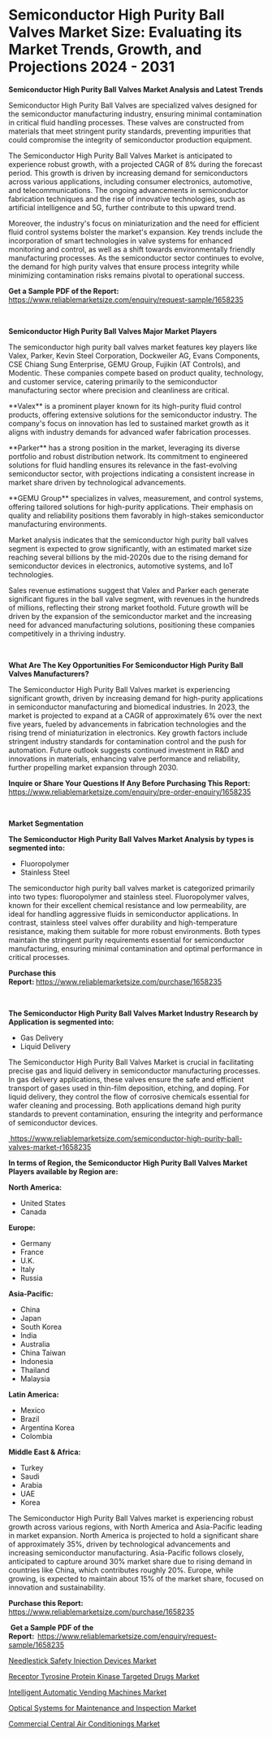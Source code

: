 <p><h1>Semiconductor High Purity Ball Valves Market Size: Evaluating its Market Trends, Growth, and Projections 2024 - 2031</h1></p><p><strong>Semiconductor High Purity Ball Valves Market Analysis and Latest Trends</strong></p>
<p><p>Semiconductor High Purity Ball Valves are specialized valves designed for the semiconductor manufacturing industry, ensuring minimal contamination in critical fluid handling processes. These valves are constructed from materials that meet stringent purity standards, preventing impurities that could compromise the integrity of semiconductor production equipment. </p><p>The Semiconductor High Purity Ball Valves Market is anticipated to experience robust growth, with a projected CAGR of 8% during the forecast period. This growth is driven by increasing demand for semiconductors across various applications, including consumer electronics, automotive, and telecommunications. The ongoing advancements in semiconductor fabrication techniques and the rise of innovative technologies, such as artificial intelligence and 5G, further contribute to this upward trend.</p><p>Moreover, the industry's focus on miniaturization and the need for efficient fluid control systems bolster the market's expansion. Key trends include the incorporation of smart technologies in valve systems for enhanced monitoring and control, as well as a shift towards environmentally friendly manufacturing processes. As the semiconductor sector continues to evolve, the demand for high purity valves that ensure process integrity while minimizing contamination risks remains pivotal to operational success.</p></p>
<p><strong>Get a Sample PDF of the Report:&nbsp;</strong> <a href="https://www.reliablemarketsize.com/enquiry/request-sample/1658235?utm_campaign=1133&utm_medium=2&utm_source=Github&utm_content=ia&utm_term=09122024&utm_id=semiconductor-high-purity-ball-valves">https://www.reliablemarketsize.com/enquiry/request-sample/1658235</a></p>
<p>&nbsp;</p>
<p><strong>Semiconductor High Purity Ball Valves Major Market Players</strong></p>
<p><p>The semiconductor high purity ball valves market features key players like Valex, Parker, Kevin Steel Corporation, Dockweiler AG, Evans Components, CSE Chiang Sung Enterprise, GEMU Group, Fujikin (AT Controls), and Modentic. These companies compete based on product quality, technology, and customer service, catering primarily to the semiconductor manufacturing sector where precision and cleanliness are critical.</p><p>**Valex** is a prominent player known for its high-purity fluid control products, offering extensive solutions for the semiconductor industry. The company's focus on innovation has led to sustained market growth as it aligns with industry demands for advanced wafer fabrication processes.</p><p>**Parker** has a strong position in the market, leveraging its diverse portfolio and robust distribution network. Its commitment to engineered solutions for fluid handling ensures its relevance in the fast-evolving semiconductor sector, with projections indicating a consistent increase in market share driven by technological advancements.</p><p>**GEMU Group** specializes in valves, measurement, and control systems, offering tailored solutions for high-purity applications. Their emphasis on quality and reliability positions them favorably in high-stakes semiconductor manufacturing environments.</p><p>Market analysis indicates that the semiconductor high purity ball valves segment is expected to grow significantly, with an estimated market size reaching several billions by the mid-2020s due to the rising demand for semiconductor devices in electronics, automotive systems, and IoT technologies.</p><p>Sales revenue estimations suggest that Valex and Parker each generate significant figures in the ball valve segment, with revenues in the hundreds of millions, reflecting their strong market foothold. Future growth will be driven by the expansion of the semiconductor market and the increasing need for advanced manufacturing solutions, positioning these companies competitively in a thriving industry.</p></p>
<p>&nbsp;</p>
<p><strong>What Are The Key Opportunities For Semiconductor High Purity Ball Valves Manufacturers?</strong></p>
<p><p>The Semiconductor High Purity Ball Valves market is experiencing significant growth, driven by increasing demand for high-purity applications in semiconductor manufacturing and biomedical industries. In 2023, the market is projected to expand at a CAGR of approximately 6% over the next five years, fueled by advancements in fabrication technologies and the rising trend of miniaturization in electronics. Key growth factors include stringent industry standards for contamination control and the push for automation. Future outlook suggests continued investment in R&D and innovations in materials, enhancing valve performance and reliability, further propelling market expansion through 2030.</p></p>
<p><strong>Inquire or Share Your Questions If Any Before Purchasing This Report:</strong> <a href="https://www.reliablemarketsize.com/enquiry/pre-order-enquiry/1658235?utm_campaign=1133&utm_medium=2&utm_source=Github&utm_content=ia&utm_term=09122024&utm_id=semiconductor-high-purity-ball-valves">https://www.reliablemarketsize.com/enquiry/pre-order-enquiry/1658235</a></p>
<p>&nbsp;</p>
<p><strong>Market Segmentation</strong></p>
<p><strong>The Semiconductor High Purity Ball Valves Market Analysis by types is segmented into:</strong></p>
<p><ul><li>Fluoropolymer</li><li>Stainless Steel</li></ul></p>
<p><p>The semiconductor high purity ball valves market is categorized primarily into two types: fluoropolymer and stainless steel. Fluoropolymer valves, known for their excellent chemical resistance and low permeability, are ideal for handling aggressive fluids in semiconductor applications. In contrast, stainless steel valves offer durability and high-temperature resistance, making them suitable for more robust environments. Both types maintain the stringent purity requirements essential for semiconductor manufacturing, ensuring minimal contamination and optimal performance in critical processes.</p></p>
<p><strong>Purchase this Report:&nbsp;</strong><a href="https://www.reliablemarketsize.com/purchase/1658235?utm_campaign=1133&utm_medium=2&utm_source=Github&utm_content=ia&utm_term=09122024&utm_id=semiconductor-high-purity-ball-valves">https://www.reliablemarketsize.com/purchase/1658235</a></p>
<p>&nbsp;</p>
<p><strong>The Semiconductor High Purity Ball Valves Market Industry Research by Application is segmented into:</strong></p>
<p><ul><li>Gas Delivery</li><li>Liquid Delivery</li></ul></p>
<p><p>The Semiconductor High Purity Ball Valves Market is crucial in facilitating precise gas and liquid delivery in semiconductor manufacturing processes. In gas delivery applications, these valves ensure the safe and efficient transport of gases used in thin-film deposition, etching, and doping. For liquid delivery, they control the flow of corrosive chemicals essential for wafer cleaning and processing. Both applications demand high purity standards to prevent contamination, ensuring the integrity and performance of semiconductor devices.</p></p>
<p><a href="https://www.reliablemarketsize.com/semiconductor-high-purity-ball-valves-market-r1658235?utm_campaign=1133&utm_medium=2&utm_source=Github&utm_content=ia&utm_term=09122024&utm_id=semiconductor-high-purity-ball-valves">&nbsp;https://www.reliablemarketsize.com/semiconductor-high-purity-ball-valves-market-r1658235</a></p>
<p><strong>In terms of Region, the Semiconductor High Purity Ball Valves Market Players available by Region are:</strong></p>
<p>
    <p> <strong> North America: </strong>
        <ul>
            <li>United States</li>
            <li>Canada</li>
        </ul>
        </p> 
    <p> <strong> Europe: </strong>
        <ul>
            <li>Germany</li>
            <li>France</li>
            <li>U.K.</li>
            <li>Italy</li>
            <li>Russia</li>
        </ul>
        </p> 
    <p> <strong> Asia-Pacific: </strong>
        <ul>
            <li>China</li>
            <li>Japan</li>
            <li>South Korea</li>
            <li>India</li>
            <li>Australia</li>
            <li>China Taiwan</li>
            <li>Indonesia</li>
            <li>Thailand</li>
            <li>Malaysia</li>
        </ul>
        </p> 
    <p> <strong> Latin America: </strong>
        <ul>
            <li>Mexico</li>
            <li>Brazil</li>
            <li>Argentina Korea</li>
            <li>Colombia</li>
        </ul>
        </p> 
    <p> <strong> Middle East & Africa: </strong>
        <ul>
            <li>Turkey</li>
            <li>Saudi</li>
            <li>Arabia</li>
            <li>UAE</li>
            <li>Korea</li>
        </ul>
    </p>
    </p>
<p><p>The Semiconductor High Purity Ball Valves market is experiencing robust growth across various regions, with North America and Asia-Pacific leading in market expansion. North America is projected to hold a significant share of approximately 35%, driven by technological advancements and increasing semiconductor manufacturing. Asia-Pacific follows closely, anticipated to capture around 30% market share due to rising demand in countries like China, which contributes roughly 20%. Europe, while growing, is expected to maintain about 15% of the market share, focused on innovation and sustainability.</p></p>
<p><strong>Purchase this Report: </strong><a href="https://www.reliablemarketsize.com/purchase/1658235?utm_campaign=1133&utm_medium=2&utm_source=Github&utm_content=ia&utm_term=09122024&utm_id=semiconductor-high-purity-ball-valves">https://www.reliablemarketsize.com/purchase/1658235</a></p>
<p>&nbsp;<strong>Get a Sample PDF of the Report:&nbsp;&nbsp;</strong><a href="https://www.reliablemarketsize.com/enquiry/request-sample/1658235?utm_campaign=1133&utm_medium=2&utm_source=Github&utm_content=ia&utm_term=09122024&utm_id=semiconductor-high-purity-ball-valves">https://www.reliablemarketsize.com/enquiry/request-sample/1658235</a></p>
<p><strong></strong></p>
<p><p><a href="https://www.linkedin.com/pulse/compreh-proposis-fbaif?utm_campaign=1133&utm_medium=2&utm_source=Github&utm_content=ia&utm_term=09122024&utm_id=semiconductor-high-purity-ball-valves">Needlestick Safety Injection Devices Market</a></p><p><a href="https://www.linkedin.com/pulse/compreh-proposis-fbaif?utm_campaign=1133&utm_medium=2&utm_source=Github&utm_content=ia&utm_term=09122024&utm_id=semiconductor-high-purity-ball-valves">Receptor Tyrosine Protein Kinase Targeted Drugs Market</a></p><p><a href="https://www.linkedin.com/pulse/evaluating-impact-latest-trends-intelligent-automatic-vending-pwfsf?utm_campaign=1133&utm_medium=2&utm_source=Github&utm_content=ia&utm_term=09122024&utm_id=semiconductor-high-purity-ball-valves">Intelligent Automatic Vending Machines Market</a></p><p><a href="https://www.linkedin.com/pulse/compreh-proposis-fbaif?utm_campaign=1133&utm_medium=2&utm_source=Github&utm_content=ia&utm_term=09122024&utm_id=semiconductor-high-purity-ball-valves">Optical Systems for Maintenance and Inspection Market</a></p><p><a href="https://www.linkedin.com/pulse/commercial-central-air-conditionings-market-trend-analysis-yeapf?utm_campaign=1133&utm_medium=2&utm_source=Github&utm_content=ia&utm_term=09122024&utm_id=semiconductor-high-purity-ball-valves">Commercial Central Air Conditionings Market</a></p></p>